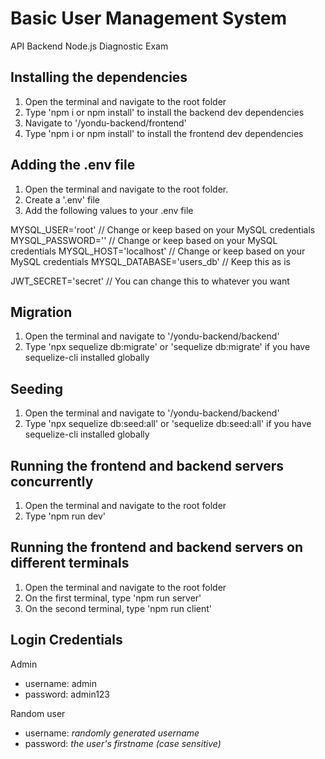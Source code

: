 # Basic User Management System

API Backend Node.js Diagnostic Exam

## Installing the dependencies

1. Open the terminal and navigate to the root folder
2. Type 'npm i or npm install' to install the backend dev dependencies
3. Navigate to '/yondu-backend/frontend'
4. Type 'npm i or npm install' to install the frontend dev dependencies

## Adding the .env file

1. Open the terminal and navigate to the root folder.
2. Create a '.env' file
3. Add the following values to your .env file

MYSQL_USER='root' // Change or keep based on your MySQL credentials
MYSQL_PASSWORD='' // Change or keep based on your MySQL credentials
MYSQL_HOST='localhost' // Change or keep based on your MySQL credentials
MYSQL_DATABASE='users_db' // Keep this as is

JWT_SECRET='secret' // You can change this to whatever you want

## Migration

1. Open the terminal and navigate to '/yondu-backend/backend'
2. Type 'npx sequelize db:migrate' or 'sequelize db:migrate' if you have sequelize-cli installed globally

## Seeding

1. Open the terminal and navigate to '/yondu-backend/backend'
2. Type 'npx sequelize db:seed:all' or 'sequelize db:seed:all' if you have sequelize-cli installed globally

## Running the frontend and backend servers concurrently

1. Open the terminal and navigate to the root folder
2. Type 'npm run dev'

## Running the frontend and backend servers on different terminals

1. Open the terminal and navigate to the root folder
2. On the first terminal, type 'npm run server'
3. On the second terminal, type 'npm run client'

## Login Credentials

Admin

- username: admin
- password: admin123

Random user

- username: _randomly generated username_
- password: _the user's firstname (case sensitive)_
